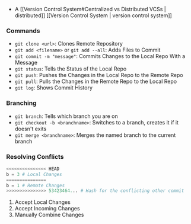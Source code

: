 - A [[Version Control System#Centralized vs Distributed VCSs | distributed]] [[Version Control System | version control system]] 

### Commands
- `git clone <url>`: Clones Remote Repository
- `git add <filename>` or `git add --all`: Adds Files to Commit
- `git commit -m "message"`: Commits Changes to the Local Repo With a Message
- `git status`: Tells the Status of the Local Repo
- `git push`: Pushes the Changes in the Local Repo to the Remote Repo
- `git pull`: Pulls the Changes in the Remote Repo to the Local Repo
- `git log`: Shows Commit History

### Branching
- `git branch`: Tells which branch you are on
- `git checkout -b <branchname>`: Switches to a branch, creates it if it doesn't exits
- `git merge <branchname>`: Merges the named branch to the current branch

### Resolving Conflicts
```python
<<<<<<<<<<<<<<< HEAD
b = 3 # Local Changes
===============
b = 1 # Remote Changes
>>>>>>>>>>>>>>> 53423464... # Hash for the conflicting other commit
```
1. Accept Local Changes
2. Accept Incoming Changes
3. Manually Combine Changes
